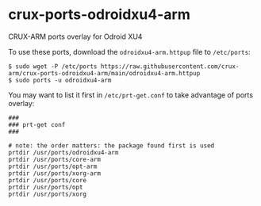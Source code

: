 # crux-ports-odroidxu4-arm

CRUX-ARM ports overlay for Odroid XU4

To use these ports, download the `odroidxu4-arm.httpup` file to `/etc/ports`:
```
$ sudo wget -P /etc/ports https://raw.githubusercontent.com/crux-arm/crux-ports-odroidxu4-arm/main/odroidxu4-arm.httpup
$ sudo ports -u odroidxu4-arm
```

You may want to list it first in `/etc/prt-get.conf` to take advantage of ports overlay:
```
###
### prt-get conf
###

# note: the order matters: the package found first is used
prtdir /usr/ports/odroidxu4-arm
prtdir /usr/ports/core-arm
prtdir /usr/ports/opt-arm
prtdir /usr/ports/xorg-arm
prtdir /usr/ports/core
prtdir /usr/ports/opt
prtdir /usr/ports/xorg
```
